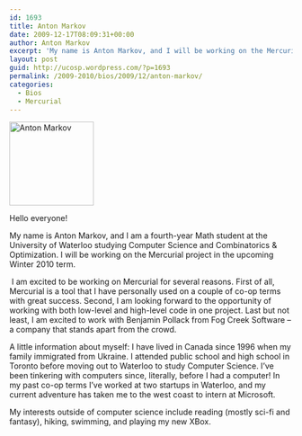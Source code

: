 ```yaml
---
id: 1693
title: Anton Markov
date: 2009-12-17T08:09:31+00:00
author: Anton Markov
excerpt: 'My name is Anton Markov, and I will be working on the Mercurial project in the upcoming Winter 2010 term. I am a 4th-year Math student at the University of Waterloo studying Computer Science and C&amp;O.'
layout: post
guid: http://ucosp.wordpress.com/?p=1693
permalink: /2009-2010/bios/2009/12/anton-markov/
categories:
  - Bios
  - Mercurial
---
```

<img class="size-thumbnail wp-image-1695 alignleft" title="Anton Markov" src="http://ucosp.files.wordpress.com/2009/12/img_1175_web.jpg?w=150" alt="Anton Markov" width="150" height="149" />

Hello everyone!

My name is Anton Markov, and I am a fourth-year Math student at the University of Waterloo studying Computer Science and Combinatorics & Optimization. I will be working on the Mercurial project in the upcoming Winter 2010 term.

 I am excited to be working on Mercurial for several reasons. First of all, Mercurial is a tool that I have personally used on a couple of co-op terms with great success. Second, I am looking forward to the opportunity of working with both low-level and high-level code in one project. Last but not least, I am excited to work with Benjamin Pollack from Fog Creek Software &#8211; a company that stands apart from the crowd.

A little information about myself: I have lived in Canada since 1996 when my family immigrated from Ukraine. I attended public school and high school in Toronto before moving out to Waterloo to study Computer Science. I&#8217;ve been tinkering with computers since, literally, before I had a computer! In my past co-op terms I&#8217;ve worked at two startups in Waterloo, and my current adventure has taken me to the west coast to intern at Microsoft.

My interests outside of computer science include reading (mostly sci-fi and fantasy), hiking, swimming, and playing my new XBox.